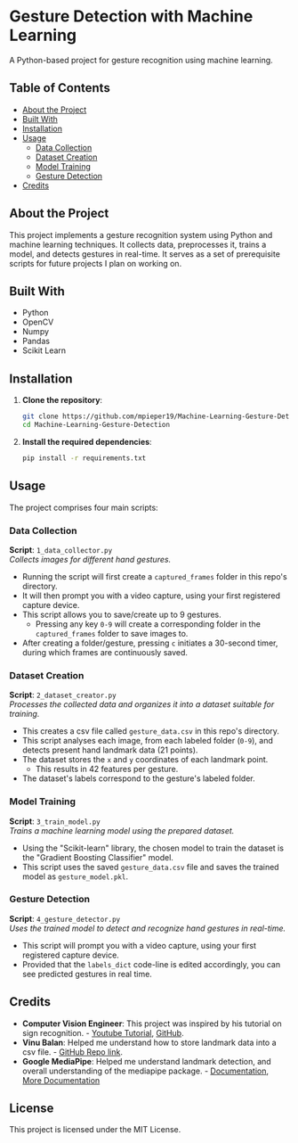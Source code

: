 # Gesture Detection with Machine Learning

A Python-based project for gesture recognition using machine learning.

## Table of Contents

- [About the Project](#about-the-project)
- [Built With](#built-with)
- [Installation](#installation)
- [Usage](#usage)
  - [Data Collection](#data-collection)
  - [Dataset Creation](#dataset-creation)
  - [Model Training](#model-training)
  - [Gesture Detection](#gesture-detection)
- [Credits](#credits)

## About the Project

This project implements a gesture recognition system using Python and machine learning techniques. It collects data, preprocesses it, trains a model, and detects gestures in real-time. It serves as a set of prerequisite scripts for future projects I plan on working on.

## Built With

- Python
- OpenCV
- Numpy
- Pandas
- Scikit Learn

## Installation

1. **Clone the repository**:

   ```bash
   git clone https://github.com/mpieper19/Machine-Learning-Gesture-Detection.git
   cd Machine-Learning-Gesture-Detection
   ```

2. **Install the required dependencies**:

   ```bash
   pip install -r requirements.txt
   ```

## Usage

The project comprises four main scripts:

### Data Collection

**Script**: `1_data_collector.py`  
*Collects images for different hand gestures.*

- Running the script will first create a `captured_frames` folder in this repo's directory.
- It will then prompt you with a video capture, using your first registered capture device.
- This script allows you to save/create up to 9 gestures.
  - Pressing any key `0-9` will create a corresponding folder in the `captured_frames` folder to save images to.
- After creating a folder/gesture, pressing `c` initiates a 30-second timer, during which frames are continuously saved.

### Dataset Creation

**Script**: `2_dataset_creator.py`  
*Processes the collected data and organizes it into a dataset suitable for training.*

- This creates a csv file called `gesture_data.csv` in this repo's directory.
- This script analyses each image, from each labeled folder (`0-9`), and detects present hand landmark data (21 points).
- The dataset stores the `x` and `y` coordinates of each landmark point.
  - This results in 42 features per gesture.
- The dataset's labels correspond to the gesture's labeled folder.

### Model Training

**Script**: `3_train_model.py`  
*Trains a machine learning model using the prepared dataset.*

- Using the "Scikit-learn" library, the chosen model to train the dataset is the "Gradient Boosting Classifier" model.
- This script uses the saved `gesture_data.csv` file and saves the trained model as `gesture_model.pkl`.

### Gesture Detection

**Script**: `4_gesture_detector.py`  
*Uses the trained model to detect and recognize hand gestures in real-time.*

- This script will prompt you with a video capture, using your first registered capture device.
- Provided that the `labels_dict` code-line is edited accordingly, you can see predicted gestures in real time.

## Credits

- **Computer Vision Engineer**: This project was inspired by his tutorial on sign recognition. - [Youtube Tutorial](https://youtu.be/MJCSjXepaAM?si=4izT7LKkjPhpcodP), [GitHub](https://github.com/computervisioneng).
- **Vinu Balan**: Helped me understand how to store landmark data into a csv file. - [GitHub Repo link](https://github.com/Vinu-Balan/LazzyPro-PC-Control-Using-Hand-Gesture/blob/main/landmarks_medium.csv).
- **Google MediaPipe**: Helped me understand landmark detection, and overall understanding of the mediapipe package. - [Documentation](https://ai.google.dev/edge/mediapipe/solutions/vision/hand_landmarker), [More Documentation](https://mediapipe.readthedocs.io/en/latest/solutions/hands.html)

## License

This project is licensed under the MIT License.
